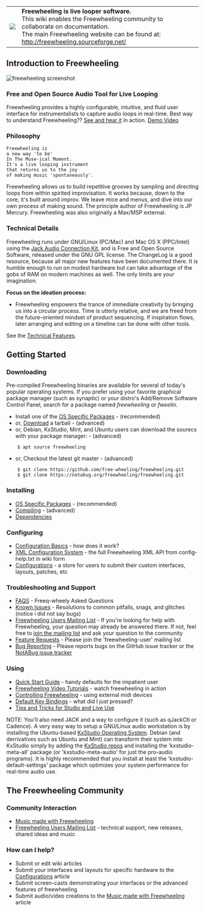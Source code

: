 
<table>
  <tr>
    <td><img src="https://github.com/free-wheeling/freewheeling/wiki/freewheeling-logo-1.jpg" /></td>
    <td><b>Freewheeling is live looper software.</b>
           <br />
           This wiki enables the Freewheeling community to collaborate on documentation.
           <br />
           The main Freewheeling website can be found at:
           <a href="http://freewheeling.sourceforge.net/">http://freewheeling.sourceforge.net/</a>
    </td>
  </tr>
</table>


Introduction to Freewheeling
----------------------------

![freewheeling screenshot][Freewheeling_Screenshot]

### Free and Open Source Audio Tool for Live Looping

Freewheeling provides a highly configurable, intuitive, and fluid user
interface for instrumentalists to capture audio loops in real-time. Best
way to understand Freewheeling?? [See and hear
it](http://freewheeling.sourceforge.net/shots.shtml) in action. [Demo
Video](http://freewheeling.sourceforge.net/video/fw-demo1.avi)

### Philosophy

```
Freewheeling is
a new way 'to be'
In The Muse-ical Moment.
It's a live looping instrument
that returns us to the joy
of making music 'spontaneously'.
```

Freewheeling allows us to build repetitive grooves by sampling and
directing loops from within spirited improvisation. It works because,
down to the core, it's built around improv. We leave mice and menus, and
dive into our own process of making sound. The principle author of
Freewheeling is JP Mercury. Freewheeling was also originally a Max/MSP
external.

### Technical Details

Freewheeling runs under GNU/Linux (PC/Mac) and Mac OS X (PPC/Intel)
using the [Jack Audio Connection Kit](http://jackaudio.org), and
is Free and Open Source Software, released under the GNU GPL license.
The ChangeLog is a good resource, because all major new features have
been documented there. It is humble enough to run on modest hardware but
can take advantage of the gobs of RAM on modern machines as well. The
only limits are your imagination.

**Focus on the ideation process:**

-   Freewheeling empowers the trance of immediate creativity by bringing
    us into a circular process. Time is utterly relative, and we are
    freed from the future-oriented mindset of product sequencing. If
    inspiration flows, later arranging and editing on a timeline can be
    done with other tools.

See the [Technical Features][Technical_Features].


Getting Started
---------------

### Downloading

Pre-compiled Freewheeling binaries are available for several of today's
popular operating systems. If you prefer using your favorite graphical
package manager (such as synaptic) or your distro's Add/Remove Software
Control Panel, search for a package named *freewheeling* or *fweelin*.

-   Install one of the [OS Specific Packages][OS_Specific_Packages] - (recommended)
-   or, [Download](https://github.com/free-wheeling/freewheeling/releases)
    a tarball - (advanced)
-   or, Debian, KxStudio, Mint, and Ubuntu users can download the
    sourecs with your package manager: - (advanced)
```
    $ apt source freewheeling
```
-   or, Checkout the latest git master - (advanced)
```
    $ git clone https://github.com/free-wheeling/freewheeling.git
    $ git clone https://notabug.org/freewheeling/freewheeling.git
```

### Installing

-   [OS Specific Packages][OS_Specific_Packages] - (recommended)
-   [Compiling][Compiling] - (advanced)
-   [Dependencies][Dependencies]

### Configuring

-   [Configuration Basics][Configuration_Basics] - how does it work?
-   [XML Configuration System][XML_Configuration_System] -
    the full Freewheeling XML API from config-help.txt in wiki form
-   [Configurations][Configurations] -
    a store for users to submit their custom interfaces, layouts, patches, etc

### Troubleshooting and Support

-   [FAQS][FAQS] - Freeq-wheely Asked Questions
-   [Known Issues][Known_Issues] - Resolutions to common
    pitfalls, snags, and glitches (notice i did not say bugs)
-   [Freewheeling Users Mailing List][Freewheeling_Users_Mailing_List] -
    If you're looking for help with Freewheeling,
    your question may already be answered there. If not, feel free to
    [join the mailing list](https://lists.sourceforge.net/lists/listinfo/freewheeling-user)
    and ask your question to the community
-   [Feature Requests][Freewheeling_Users_Mailing_List] -
    Please join the 'freewheeling-user' mailing list
-   [Bug Reporting](https://github.com/free-wheeling/freewheeling/issues) -
    Please reports bugs on the GitHub issue tracker or the
    [NotABug issue tracker](https://notabug.org/freewheeling/freewheeling/issues)

### Using

-   [Quick Start Guide][Quick_Start_Guide] - handy defaults for the impatient user
-   [Freewheeling Video Tutorials][Freewheeling_Video_Tutorials] - watch
    freewheeling in action
-   [Controlling Freewheeling][Controlling_Freewheeling] - using external midi devices
-   [Default Key Bindings][Default_Key_Bindings] - what did I just pressed?
-   [Tips and Tricks for Studio and Live Use][Tips_and_Tricks_for_Studio_and_Live_Use]


NOTE: You'll also need JACK and a way to configure it (such as qJackCtl
or Cadence). A very easy way to setup a GNU/Linux audio workstation is
by installing the Ubuntu-based [KxStudio Operating
System](http://kxstudio.linuxaudio.org/Downloads). Debian (and
derrivatives such as Ubuntu and Mint) can transform their system into
KxStudio simply by adding the [KxStudio
repos](http://kxstudio.linuxaudio.org/Repositories) and installing the
'kxstudio-meta-all' package (or 'kxstudio-meta-audio' for just the
pro-audio programs). It is highly recommended that you install at least
the 'kxstudio-default-settings' package which optimizes your system
performance for real-time audio use.


The Freewheeling Community
--------------------------

### Community Interaction

-   [Music made with Freewheeling][Music_made_with_Freewheeling]
-   [Freewheeling Users Mailing List][Freewheeling_Users_Mailing_List] -
    technical support, new releases, shared ideas and music

### How can I help?

-   Submit or edit wiki articles
-   Submit your interfaces and layouts for specific hardware to the
    [Configurations][Configurations] article
-   Submit screen-casts demonstrating your interfaces or the advanced
    features of freewheeling
-   Submit audio/video creations to the
    [Music made with Freewheeling][Music_made_with_Freewheeling] article


[Freewheeling_Screenshot]:                 http://freewheeling.sourceforge.net/flo-051-looptray-t.png
[Technical_Features]:                      https://github.com/free-wheeling/freewheeling/wiki/Technical-Features
[OS_Specific_Packages]:                    https://github.com/free-wheeling/freewheeling/wiki/OS-Specific-Packages
[Compiling]:                               https://github.com/free-wheeling/freewheeling/wiki/Compiling
[Dependencies]:                            https://github.com/free-wheeling/freewheeling/wiki/Dependencies
[Configuration_Basics]:                    https://github.com/free-wheeling/freewheeling/wiki/Configuration-Basics
[XML_Configuration_System]:                https://github.com/free-wheeling/freewheeling/wiki/XML-Configuration-System
[Configurations]:                          https://github.com/free-wheeling/freewheeling/wiki/Configurations
[FAQS]:                                    https://github.com/free-wheeling/freewheeling/wiki/FAQS
[Known_Issues]:                            https://github.com/free-wheeling/freewheeling/wiki/Known-Issues
[Quick_Start_Guide]:                       https://github.com/free-wheeling/freewheeling/wiki/Quick-Start-Guide
[Freewheeling_Video_Tutorials]:            https://github.com/free-wheeling/freewheeling/wiki/Freewheeling-Video-Tutorials
[Controlling_Freewheeling]:                https://github.com/free-wheeling/freewheeling/wiki/Controlling-Freewheeling
[Default_Key_Bindings]:                    https://github.com/free-wheeling/freewheeling/wiki/Default-Key-Bindings
[Tips_and_Tricks_for_Studio_and_Live_Use]: https://github.com/free-wheeling/freewheeling/wiki/Tips-and-Tricks-for-Studio-and-Live-Use
[Music_made_with_Freewheeling]:            https://github.com/free-wheeling/freewheeling/wiki/Music-made-with-Freewheeling
[Freewheeling_Users_Mailing_List]:         https://github.com/free-wheeling/freewheeling/wiki/Freewheeling-Users-Mailing-List
